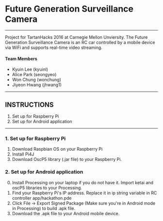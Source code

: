 # Future Generation Surveillance Camera

---

Project for TartanHacks 2016 at Carnegie Mellon Unviersity. 
The Future Generation Surveillance Camera is an RC car controlled by a mobile device via WiFi and supports real-time video streaming. 

#### Team Members
* Kyuin Lee (kyuinl)
* Alice Park (seongyeo)
* Won Chung (wonchung)
* Jiyeon Hwang (jhwang1)

---

## INSTRUCTIONS

1. Set up for Raspberry Pi
2. Set up for Android application

---

### 1. Set up for Raspberry Pi 

1. Download Raspbian OS on your Raspberry Pi
2. Install Pi4J
3. Download OscP5 library (.jar file) to your Raspberry Pi. 

### 2. Set up for Android application

0. Install Processing on your laptop if you do not have it. Import ketai and oscP5 libraries to your Processing.
1. Find your Raspberry Pi's IP address. Replace it in ip string variable in RC controller app/hackathon.pde
2. Click File -> Export Signed Package (Make sure you're in Android mode in Processing) to build .apk file.
3. Download the .apk file to your Android mobile device.
